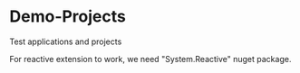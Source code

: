 # Demo-Projects
Test applications and projects

For reactive extension to work, we need "System.Reactive" nuget package.
